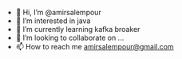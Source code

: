 - 👋 Hi, I’m @amirsalempour
- 👀 I’m interested in java 
- 🌱 I’m currently learning kafka broaker
- 💞️ I’m looking to collaborate on ...
- 📫 How to reach me amirsalempour@gmail.com

<!---
amirsalempour/amirsalempour is a ✨ special ✨ repository because its `README.md` (this file) appears on your GitHub profile.
You can click the Preview link to take a look at your changes.
--->
